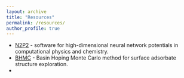 ```yaml
---
layout: archive
title: "Resources"
permalink: /resources/
author_profile: true
---
```


- [N2P2](https://compphysvienna.github.io/n2p2/) - software for high-dimensional neural network potentials in computational physics and chemistry.
- [BHMC](https://github.com/vsumaria/Pt_CO_steps_NNP/tree/main/bhmc) - Basin Hoping Monte Carlo method for surface adsorbate structure exploration.
- 
